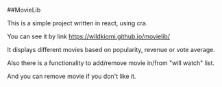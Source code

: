 ##MovieLib

This is a simple project written in react, using cra.

You can see it by link https://wildkiomi.github.io/movielib/

It displays different movies based on popularity, revenue or vote average.

Also there is a functionality to add/remove movie in/from "will watch" list.

And you can remove movie if you don't like it.

